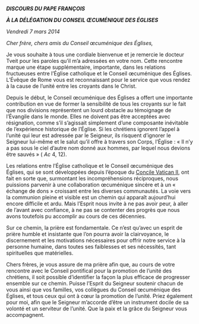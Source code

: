 ***DISCOURS DU PAPE FRANÇOIS***

***À LA DÉLÉGATION DU CONSEIL ŒCUMÉNIQUE DES ÉGLISES***

*Vendredi 7 mars 2014*

*Cher frère, chers amis du Conseil œcuménique des Églises,*

Je vous souhaite à tous une cordiale bienvenue et je remercie le docteur Tveit pour les paroles qu’il m’a adressées en votre nom. Cette rencontre marque une étape supplémentaire, importante, dans les relations fructueuses entre l’Église catholique et le Conseil œcuménique des Églises. L’Évêque de Rome vous est reconnaissant pour le service que vous rendez à la cause de l’unité entre les croyants dans le Christ.

Depuis le début, le Conseil œcuménique des Églises a offert une importante contribution en vue de former la sensibilité de tous les croyants sur le fait que nos divisions représentent un lourd obstacle au témoignage de l’Évangile dans le monde. Elles ne doivent pas être acceptées avec résignation, comme s’il s’agissait simplement d’une composante inévitable de l’expérience historique de l’Église. Si les chrétiens ignorent l’appel à l’unité qui leur est adressée par le Seigneur, ils risquent d’ignorer le Seigneur lui-même et le salut qu’il offre à travers son Corps, l’Église : « Il n’y a pas sous le ciel d’autre nom donné aux hommes, par lequel nous devions être sauvés » ( *Ac* 4, 12).

Les relations entre l’Église catholique et le Conseil œcuménique des Églises, qui se sont développées depuis l’époque du [Concile Vatican II](http://www.vatican.va/archive/hist_councils/ii_vatican_council/index_fr.htm), ont fait en sorte que, surmontant les incompréhensions réciproques, nous puissions parvenir à une collaboration œcuménique sincère et à un « échange de dons » croissant entre les diverses communautés. La voie vers la communion pleine et visible est un chemin qui apparaît aujourd’hui encore difficile et ardu. Mais l’Esprit nous invite à ne pas avoir peur, à aller de l’avant avec confiance, à ne pas se contenter des progrès que nous avons toutefois pu accomplir au cours de ces décennies.

Sur ce chemin, la prière est fondamentale. Ce n’est qu’avec un esprit de prière humble et insistante que l’on pourra avoir la clairvoyance, le discernement et les motivations nécessaires pour offrir notre service à la personne humaine, dans toutes ses faiblesses et ses nécessités, tant spirituelles que matérielles.

Chers frères, je vous assure de ma prière afin que, au cours de votre rencontre avec le Conseil pontifical pour la promotion de l’unité des chrétiens, il soit possible d’identifier la façon la plus efficace de progresser ensemble sur ce chemin. Puisse l’Esprit du Seigneur soutenir chacun de vous ainsi que vos familles, vos collègues du Conseil œcuménique des Églises, et tous ceux qui ont à cœur la promotion de l’unité. Priez également pour moi, afin que le Seigneur m’accorde d’être un instrument docile de sa volonté et un serviteur de l’unité. Que la paix et la grâce du Seigneur vous accompagnent.
